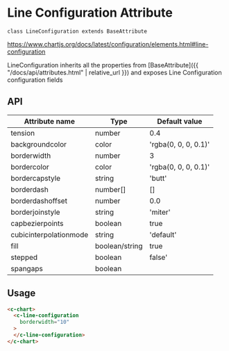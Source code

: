 # Line Configuration Attribute
`class LineConfiguration extends BaseAttribute`

https://www.chartjs.org/docs/latest/configuration/elements.html#line-configuration

LineConfiguration inherits all the properties from [BaseAttribute]({{ "/docs/api/attributes.html" | relative_url }}) and exposes Line Configuration configuration fields


## API

| Attribute name | Type | Default value
| --- | --- | ---
| tension | number | 0.4
| backgroundcolor | color | 'rgba(0, 0, 0, 0.1)'
| borderwidth | number | 3
| bordercolor | color | 'rgba(0, 0, 0, 0.1)'
| bordercapstyle | string | 'butt'
| borderdash | number[] | []
| borderdashoffset | number | 0.0
| borderjoinstyle | string | 'miter'
| capbezierpoints | boolean | true
| cubicinterpolationmode | string | 'default'
| fill | boolean/string | true
| stepped | boolean | false'
| spangaps | boolean |

## Usage

```html
<c-chart>
  <c-line-configuration
    borderwidth="10"
  >
  </c-line-configuration>
</c-chart>
```
